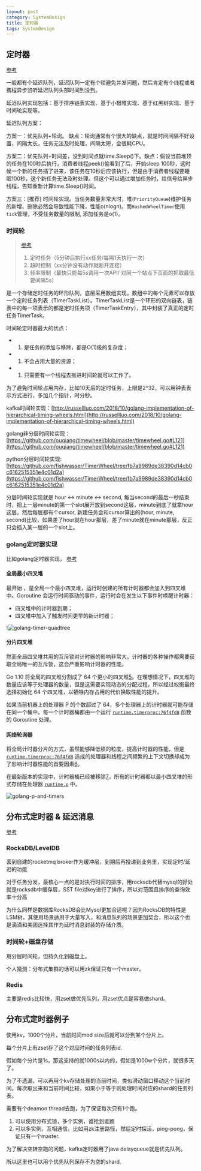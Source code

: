 ```yaml
---
layout: post
category: SystemDesign
title: 定时器
tags: SystemDesign
---
```


## 定时器

[参考](https://www.bookstack.cn/read/system-design/cn-task-scheduler.md)

一般都有个延迟队列，延迟队列一定有个锁避免并发问题，然后肯定有个线程或者携程异步监听延迟队列头部时间到没到。  



延迟队列实现包括：基于排序链表实现、基于小根堆实现、基于红黑树实现、基于时间轮实现等。



延迟队列方案：

方案一：优先队列+轮询。 缺点：轮询通常有个很大的缺点，就是时间间隔不好设置，间隔太长，任务无法及时处理，间隔太短，会很耗CPU。

方案二：优先队列+时间差，没到时间点就time.Sleep()下。缺点：假设当前堆顶的任务在100秒后执行，消费者线程peek()偷看到了后，开始sleep 100秒，这时候一个新的任务插了进来，该任务在10秒后应该执行，但是由于消费者线程要睡眠100秒，这个新任务无法及时处理。但这个可以通过增加任务时，给信号给异步线程，告知重新计算time.Sleep()时间。

方案三：[推荐] 时间轮实现。当任务数量非常大时，堆(`PriorityQueue`)维护任务的新增、删除必然会导致性能下降，性能o(nlogn)。而`HashedWheelTimer`使用`tick`管理，不受任务数量的限制, 添加任务是o(1)。



### 时间轮

> [参考](https://my.oschina.net/anur/blog/2252539)
>
> 1. 定时任务（5分钟后执行xx任务/每隔1天执行一次）
> 2. 超时控制（xx分钟没有动作就断开连接）
> 3. 频率限制（最快只能每5s调用一次API/ 对同一个站点下页面的抓取最低要间隔5s）

是一个存储定时任务的环形队列，底层采用数组实现，数组中的每个元素可以存放一个定时任务列表（TimerTaskList）。TimerTaskList是一个环形的双向链表，链表中的每一项表示的都是定时任务项（TimerTaskEntry），其中封装了真正的定时任务TimerTask。



时间轮定时器最大的优点：

- 1. 是任务的添加与移除，都是O(1)级的复杂度；
- 1. 不会占用大量的资源；
- 1. 只需要有一个线程去推进时间轮就可以工作了。



为了避免时间轮占用内存，比如10天后的定时任务，上限是2^32，可以用钟表表示方式进行，多加几个指针，时分秒。

kafka时间轮实现：[http://russellluo.com/2018/10/golang-implementation-of-hierarchical-timing-wheels.html](http://russellluo.com/2018/10/golang-implementation-of-hierarchical-timing-wheels.html)



golang非分层时间轮实现：[https://github.com/ouqiang/timewheel/blob/master/timewheel.go#L121](https://github.com/ouqiang/timewheel/blob/master/timewheel.go#L121)

python分层时间轮实现: [https://github.com/fishwasser/TimerWheel/tree/fb7a9989de38390d14cb0c6162515351e4c01d2a](https://github.com/fishwasser/TimerWheel/tree/fb7a9989de38390d14cb0c6162515351e4c01d2a)

分层时间轮实现就是 hour <-> minute <-> second, 每当second的最后一秒结束时，把上一层minute的第一个slot展开放到second这层，minute到底了就拿hour这层。然后每层都有个cursor, 新建任务会和cursor算出的(hour, minute, second)比较，如果差了hour就在hour那层，差了minute就在minute那层，反正只会插入某一层的一个slot上。

### golang定时器实现

比如golang定时器实现， [参考](https://draveness.me/golang/docs/part3-runtime/ch06-concurrency/golang-timer/)

#### 全局最小四叉堆

最开始 ，是全局一个最小四叉堆，运行时创建的所有计时器都会加入到四叉堆中。Goroutine 会运行时间驱动的事件，运行时会在发生以下事件时唤醒计时器：

- 四叉堆中的计时器到期；
- 四叉堆中加入了触发时间更早的新计时器；

!![golang-timer-quadtree](https://cdn.jsdelivr.net/gh/mafulong/mdPic@vv3/v3/20210406150652.png)

#### 分片四叉堆

然而全局四叉堆共用的互斥锁对计时器的影响非常大，计时器的各种操作都需要获取全局唯一的互斥锁，这会严重影响计时器的性能。

Go 1.10 将全局的四叉堆分割成了 64 个更小的四叉堆[5](https://draveness.me/golang/docs/part3-runtime/ch06-concurrency/golang-timer/#fn:5)。在理想情况下，四叉堆的数量应该等于处理器的数量，但是这需要实现动态的分配过程，所以经过权衡最终选择初始化 64 个四叉堆，以牺牲内存占用的代价换取性能的提升。

如果当前机器上的处理器 P 的个数超过了 64，多个处理器上的计时器就可能存储在同一个桶中。每一个计时器桶都由一个运行 [`runtime.timerproc:76f4fd8`](https://draveness.me/golang/tree/runtime.timerproc:76f4fd8) 函数的 Goroutine 处理。


#### 网络轮询器

将全局计时器分片的方式，虽然能够降低锁的粒度，提高计时器的性能，但是 [`runtime.timerproc:76f4fd8`](https://draveness.me/golang/tree/runtime.timerproc:76f4fd8) 造成的处理器和线程之间频繁的上下文切换却成为了影响计时器性能的首要因素[6](https://draveness.me/golang/docs/part3-runtime/ch06-concurrency/golang-timer/#fn:6)。



在最新版本的实现中，计时器桶已经被移除[7](https://draveness.me/golang/docs/part3-runtime/ch06-concurrency/golang-timer/#fn:7)，所有的计时器都以最小四叉堆的形式存储在处理器 [`runtime.p`](https://draveness.me/golang/tree/runtime.p) 中。

![golang-p-and-timers](https://cdn.jsdelivr.net/gh/mafulong/mdPic@vv3/v3/20210406150836.png)

## 分布式定时器 & 延迟消息

[参考](https://cloud.tencent.com/developer/article/1573261)

### **RocksDB/LevelDB**

丢到自建的rocketmq broker作为缓冲层，到期后再投递到业务里，实现定时/延迟的功能



对于任务分发，最核心一点的是对执行时间的排序，用rocksdb代替mysql的好处就是rocksdb中缓存层，SST file对key进行了排序，所以对范围且排序的查询效率十分高



为什么同样是数据库RocksDB会比Mysql更加合适呢？因为RocksDB的特性是LSM树，其使用场景适用于大量写入，和消息队列的场景更加契合，所以这个也是滴滴和美团选择其作为延时消息封装的存储介质。

### **时间轮+磁盘存储**

用分层时间轮，但持久化到磁盘上。

个人猜测：分布式集群的话可以用zk保证只有一个master。

### Redis

主要是redis比较快，用zset做优先队列，用zset优点是容易做shard。

 

## 分布式定时器例子

使用kv，1000个分片，当前时间mod size后就可以分到某个分片上。

每个分片上有zset存了这个对应时间的任务列表id.

假如每个分片是1s，那这支持的就1000s以内的，假如是1000w个分片，就很多天了。



为了不遗漏，可以再用个kv存储处理的当前时间，类似滑动窗口移动这个当前时间。每次取出来和当前时间比较，如果小于等于则处理时间对应的shard的任务列表。



需要有个deamon thread去跑，为了保证每次只有1个跑。

1. 可以使用分布式锁，多个实例，谁抢到谁跑
2. 可以多实例，互相通信，比如用zk注册路径，然后定时探活，ping-pong，保证只有一个master.



为了解决空转空跑的问题，kafka定时器用了java delayqueue就是优先队列。

所以这里也可以用个优先队列保存不为空的shard.




